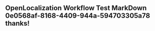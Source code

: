<properties
ms.topic="hero-topic"
ms.test1="hero-topic"
ms.test2="test"/>

## OpenLocalization Workflow Test MarkDown 0e0568af-8168-4409-944a-594703305a78 thanks!

